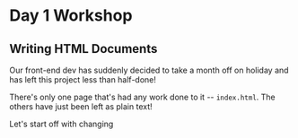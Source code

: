 # Day 1 Workshop

## Writing HTML Documents

Our front-end dev has suddenly decided to take a month off on holiday and has left this project less than half-done!

There's only one page that's had any work done to it -- `index.html`. The others have just been left as plain text!

Let's start off with changing 
